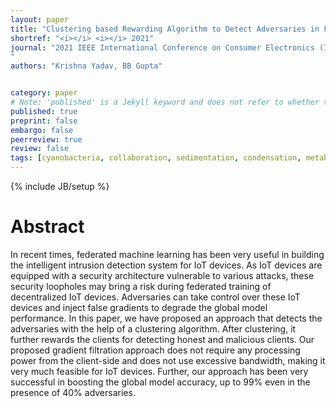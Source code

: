 ```yaml
---
layout: paper
title: "Clustering based Rewarding Algorithm to Detect Adversaries in Federated Machine Learning based IoT Environment 2021"
shortref: "<i></i> <i></i> 2021"
journal: "2021 IEEE International Conference on Consumer Electronics (ICCE)
"
authors: "Krishna Yadav, BB Gupta"


category: paper
# Note: 'published' is a Jekyll keyword and does not refer to whether the paper is published, but rather to whether this Markdown should be part of the rendered site.
published: true
preprint: false
embargo: false	
peerreview: true
review: false
tags: [cyanobacteria, collaboration, sedimentation, condensation, metabolism, circadian]
---
```

{% include JB/setup %}

# Abstract 

In recent times, federated machine learning has been very useful in building the intelligent intrusion detection system for IoT devices. As IoT devices are equipped with a security architecture vulnerable to various attacks, these security loopholes may bring a risk during federated training of decentralized IoT devices. Adversaries can take control over these IoT devices and inject false gradients to degrade the global model performance. In this paper, we have proposed an approach that detects the adversaries with the help of a clustering algorithm. After clustering, it further rewards the clients for detecting honest and malicious clients. Our proposed gradient filtration approach does not require any processing power from the client-side and does not use excessive bandwidth, making it very much feasible for IoT devices. Further, our approach has been very successful in boosting the global model accuracy, up to 99% even in the presence of 40% adversaries.
